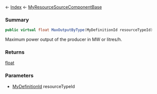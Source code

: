 ← [Index](Api-Index) ← [MyResourceSourceComponentBase](VRage.Game.Components.MyResourceSourceComponentBase)

### Summary

```csharp
public virtual float MaxOutputByType(MyDefinitionId resourceTypeId)
```

Maximum power output of the producer in MW or litres/h.

### Returns

[float](System.Single)

### Parameters

* [MyDefinitionId](VRage.Game.MyDefinitionId) resourceTypeId
